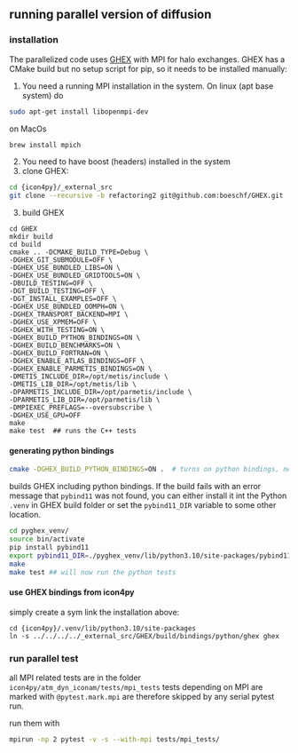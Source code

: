 ## running parallel version of diffusion

### installation

The parallelized code uses [GHEX](https://github.com/ghex-org/GHEX) with MPI for halo exchanges. GHEX has a CMake build but no setup script for pip, so it needs to be installed manually:

1. You need a running MPI installation in the system. On linux (apt base system) do

```bash
sudo apt-get install libopenmpi-dev
```

on MacOs

```bash
brew install mpich
```

2. You need to have boost (headers) installed in the system
3. clone GHEX:

```bash
cd {icon4py}/_external_src
git clone --recursive -b refactoring2 git@github.com:boeschf/GHEX.git
```

3. build GHEX

```
cd GHEX
mkdir build
cd build
cmake .. -DCMAKE_BUILD_TYPE=Debug \
-DGHEX_GIT_SUBMODULE=OFF \
-DGHEX_USE_BUNDLED_LIBS=ON \
-DGHEX_USE_BUNDLED_GRIDTOOLS=ON \
-DBUILD_TESTING=OFF \
-DGT_BUILD_TESTING=OFF \
-DGT_INSTALL_EXAMPLES=OFF \
-DGHEX_USE_BUNDLED_OOMPH=ON \
-DGHEX_TRANSPORT_BACKEND=MPI \
-DGHEX_USE_XPMEM=OFF \
-DGHEX_WITH_TESTING=ON \
-DGHEX_BUILD_PYTHON_BINDINGS=ON \
-DGHEX_BUILD_BENCHMARKS=ON \
-DGHEX_BUILD_FORTRAN=ON \
-DGHEX_ENABLE_ATLAS_BINDINGS=OFF \
-DGHEX_ENABLE_PARMETIS_BINDINGS=ON \
-DMETIS_INCLUDE_DIR=/opt/metis/include \
-DMETIS_LIB_DIR=/opt/metis/lib \
-DPARMETIS_INCLUDE_DIR=/opt/parmetis/include \
-DPARMETIS_LIB_DIR=/opt/parmetis/lib \
-DMPIEXEC_PREFLAGS=--oversubscribe \
-DGHEX_USE_GPU=OFF
make
make test  ## runs the C++ tests
```

#### generating python bindings

```bash
cmake -DGHEX_BUILD_PYTHON_BINDINGS=ON .  # turns on python bindings, need pybind11 wo we install it in the
```

builds GHEX including python bindings. If the build fails with an error message that `pybind11` was not found, you can either install it int the Python `.venv` in GHEX build folder or set the `pybind11_DIR` variable to some other location.

```bash
cd pyghex_venv/
source bin/activate
pip install pybind11
export pybind11_DIR=./pyghex_venv/lib/python3.10/site-packages/pybind11
make
make test ## will now run the python tests
```

#### use GHEX bindings from icon4py

simply create a sym link the installation above:

```
cd {icon4py}/.venv/lib/python3.10/site-packages
ln -s ../../../../_external_src/GHEX/build/bindings/python/ghex ghex
```

### run parallel test

all MPI related tests are in the folder `icon4py/atm_dyn_iconam/tests/mpi_tests` tests depending on MPI are marked with `@pytest.mark.mpi` are therefore skipped by any serial pytest run.

run them with

```bash
mpirun -np 2 pytest -v -s --with-mpi tests/mpi_tests/
```
